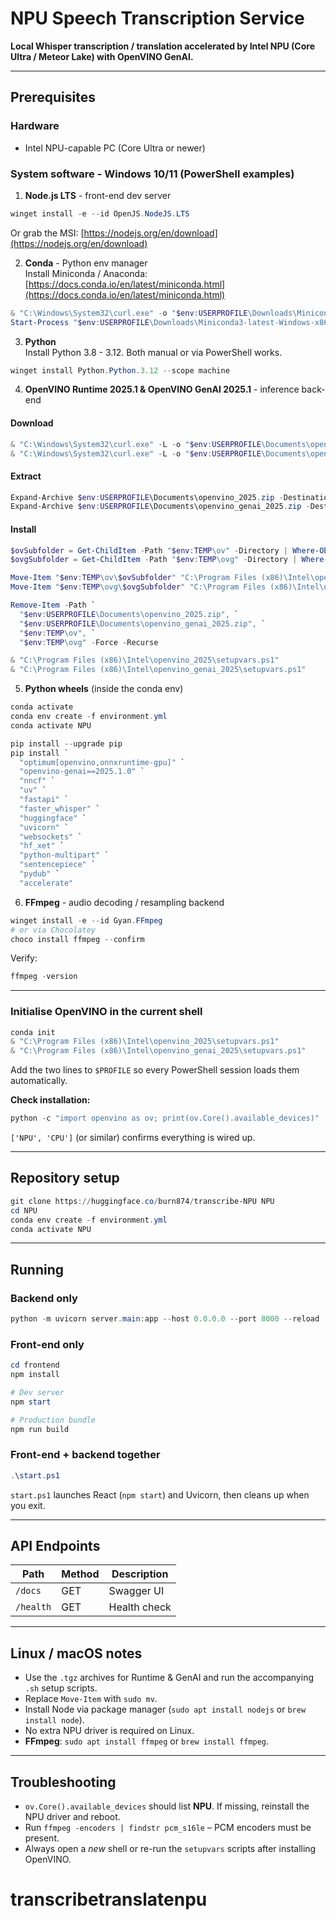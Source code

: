 # NPU Speech Transcription Service

**Local Whisper transcription / translation accelerated by Intel NPU (Core Ultra / Meteor Lake) with OpenVINO GenAI.**

---

## Prerequisites

### Hardware

- Intel NPU-capable PC (Core Ultra or newer)

### System software - Windows 10/11 (PowerShell examples)

1. **Node.js LTS** - front-end dev server

```powershell
winget install -e --id OpenJS.NodeJS.LTS
```

Or grab the MSI: [https://nodejs.org/en/download](https://nodejs.org/en/download)

2. **Conda** - Python env manager  
Install Miniconda / Anaconda: [https://docs.conda.io/en/latest/miniconda.html](https://docs.conda.io/en/latest/miniconda.html)

```powershell
& "C:\Windows\System32\curl.exe" -o "$env:USERPROFILE\Downloads\Miniconda3-latest-Windows-x86_64.exe" "https://repo.anaconda.com/miniconda/Miniconda3-latest-Windows-x86_64.exe"
Start-Process "$env:USERPROFILE\Downloads\Miniconda3-latest-Windows-x86_64.exe" -ArgumentList "/quiet", "/InstallAllUsers=1", "/PrependPath=1" -Wait
```

3. **Python**  
Install Python 3.8 - 3.12. Both manual or via PowerShell works.

```powershell
winget install Python.Python.3.12 --scope machine
```

4. **OpenVINO Runtime 2025.1 & OpenVINO GenAI 2025.1** - inference back-end

#### Download
```powershell
& "C:\Windows\System32\curl.exe" -L -o "$env:USERPROFILE\Documents\openvino_2025.zip" "https://storage.openvinotoolkit.org/repositories/openvino/packages/2025.1/windows/openvino_toolkit_windows_2025.1.0.18503.6fec06580ab_x86_64.zip"
& "C:\Windows\System32\curl.exe" -L -o "$env:USERPROFILE\Documents\openvino_genai_2025.zip" "https://storage.openvinotoolkit.org/repositories/openvino_genai/packages/2025.1/windows/openvino_genai_windows_2025.1.0.0_x86_64.zip"
```

#### Extract
```powershell
Expand-Archive $env:USERPROFILE\Documents\openvino_2025.zip -DestinationPath $env:TEMP\ov -Force
Expand-Archive $env:USERPROFILE\Documents\openvino_genai_2025.zip -DestinationPath $env:TEMP\ovg -Force
```

#### Install
```powershell
$ovSubfolder = Get-ChildItem -Path "$env:TEMP\ov" -Directory | Where-Object { $_.Name -like "*openvino*" }
$ovgSubfolder = Get-ChildItem -Path "$env:TEMP\ovg" -Directory | Where-Object { $_.Name -like "*openvino_genai*" }

Move-Item "$env:TEMP\ov\$ovSubfolder" "C:\Program Files (x86)\Intel\openvino_2025" -Force
Move-Item "$env:TEMP\ovg\$ovgSubfolder" "C:\Program Files (x86)\Intel\openvino_genai_2025" -Force

Remove-Item -Path `
  "$env:USERPROFILE\Documents\openvino_2025.zip", `
  "$env:USERPROFILE\Documents\openvino_genai_2025.zip", `
  "$env:TEMP\ov", `
  "$env:TEMP\ovg" -Force -Recurse

& "C:\Program Files (x86)\Intel\openvino_2025\setupvars.ps1"
& "C:\Program Files (x86)\Intel\openvino_genai_2025\setupvars.ps1"
```

5. **Python wheels** (inside the conda env)

```powershell
conda activate
conda env create -f environment.yml
conda activate NPU

pip install --upgrade pip
pip install `
  "optimum[openvino,onnxruntime-gpu]" `
  "openvino-genai==2025.1.0" `
  "nncf" `
  "uv" `
  "fastapi" `
  "faster_whisper" `
  "huggingface" `
  "uvicorn" `
  "websockets" `
  "hf_xet" `
  "python-multipart" `
  "sentencepiece" `
  "pydub" `
  "accelerate"
```

6. **FFmpeg** - audio decoding / resampling backend

```powershell
winget install -e --id Gyan.FFmpeg
# or via Chocolatey
choco install ffmpeg --confirm
```

Verify:

```powershell
ffmpeg -version
```

---

### Initialise OpenVINO in the current shell

```powershell
conda init
& "C:\Program Files (x86)\Intel\openvino_2025\setupvars.ps1"
& "C:\Program Files (x86)\Intel\openvino_genai_2025\setupvars.ps1"
```

Add the two lines to `$PROFILE` so every PowerShell session loads them automatically.

**Check installation:**

```powershell
python -c "import openvino as ov; print(ov.Core().available_devices)"
```

`['NPU', 'CPU']` (or similar) confirms everything is wired up.

---

## Repository setup

```powershell
git clone https://huggingface.co/burn874/transcribe-NPU NPU
cd NPU
conda env create -f environment.yml
conda activate NPU
```

---

## Running

### Backend only

```powershell
python -m uvicorn server.main:app --host 0.0.0.0 --port 8000 --reload
```

### Front-end only

```powershell
cd frontend
npm install

# Dev server
npm start

# Production bundle
npm run build
```

### Front-end + backend together

```powershell
.\start.ps1
```

`start.ps1` launches React (`npm start`) and Uvicorn, then cleans up when you exit.

---

## API Endpoints

| Path      | Method | Description  |
| --------- | ------ | ------------ |
| `/docs`   | GET    | Swagger UI   |
| `/health` | GET    | Health check |

---

## Linux / macOS notes

- Use the `.tgz` archives for Runtime & GenAI and run the accompanying `.sh` setup scripts.
- Replace `Move-Item` with `sudo mv`.
- Install Node via package manager (`sudo apt install nodejs` or `brew install node`).
- No extra NPU driver is required on Linux.
- **FFmpeg**: `sudo apt install ffmpeg` or `brew install ffmpeg`.

---

## Troubleshooting

- `ov.Core().available_devices` should list **NPU**. If missing, reinstall the NPU driver and reboot.
- Run `ffmpeg -encoders | findstr pcm_s16le` – PCM encoders must be present.
- Always open a *new* shell or re-run the `setupvars` scripts after installing OpenVINO.
# transcribetranslatenpu
